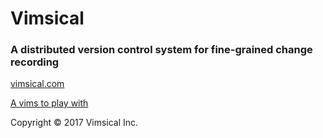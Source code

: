 # Vimsical
### A distributed version control system for fine-grained change recording

[vimsical.com](https://vimsical.com/)

[A vims to play with](https://vimsical.com/vims/5969777d-8dae-48a6-8b6c-838928b59382)

Copyright © 2017 Vimsical Inc.

